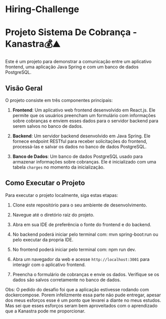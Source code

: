 # Hiring-Challenge

# Projeto Sistema De Cobrança - Kanastra💰⛰️

Este é um projeto para demonstrar a comunicação entre um aplicativo frontend, uma aplicação Java Spring e com um banco de dados PostgreSQL.

## Visão Geral

O projeto consiste em três componentes principais:

1. **Frontend**: Um aplicativo web frontend desenvolvido em React.js. Ele permite que os usuários preencham um formulário com informações sobre cobranças e enviem esses dados para o servidor backend para serem salvos no banco de dados.

2. **Backend**: Um servidor backend desenvolvido em Java Spring. Ele fornece endpoint RESTful para receber solicitações do frontend, processá-las e salvar os dados no banco de dados PostgreSQL.

3. **Banco de Dados**: Um banco de dados PostgreSQL usado para armazenar informações sobre cobranças. Ele é inicializado com uma tabela `charges` no momento da inicialização.

## Como Executar o Projeto

Para executar o projeto localmente, siga estas etapas:

1. Clone este repositório para o seu ambiente de desenvolvimento.

2. Navegue até o diretório raiz do projeto.

3. Abra em sua IDE de preferência o fonte do frontend e do backend.

4. No backend poderá iniciar pelo terminal com: mvn spring-boot:run ou pelo executar da propria IDE.
   
5. No frontend poderá iniciar pelo terminal com: npm run dev.

6. Abra um navegador da web e acesse `http://localhost:3001` para interagir com o aplicativo frontend.

7. Preencha o formulário de cobranças e envie os dados. Verifique se os dados são salvos corretamente no banco de dados.

Obs: O pedido do desafio foi que a aplicação estivesse rodando com dockercompose. Porem infelizmente essa parte não pude entregar, apesar dos meus esforços esse é um ponto que levarei a diante no meus estudos. Mas sei que esses esforços seram bem aproveitados com o aprendizado que a Kanastra pode me proporcionar.
